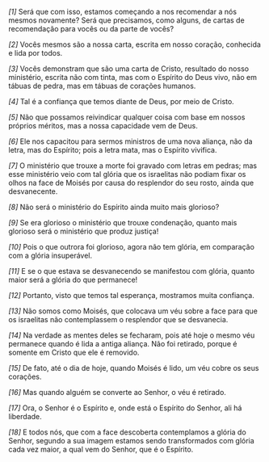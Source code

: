 *[1]* Será que com isso, estamos começando a nos recomendar a nós mesmos novamente? Será que precisamos, como alguns, de cartas de recomendação para vocês ou da parte de vocês?

*[2]* Vocês mesmos são a nossa carta, escrita em nosso coração, conhecida e lida por todos.

*[3]* Vocês demonstram que são uma carta de Cristo, resultado do nosso ministério, escrita não com tinta, mas com o Espírito do Deus vivo, não em tábuas de pedra, mas em tábuas de corações humanos.

*[4]* Tal é a confiança que temos diante de Deus, por meio de Cristo.

*[5]* Não que possamos reivindicar qualquer coisa com base em nossos próprios méritos, mas a nossa capacidade vem de Deus.

*[6]* Ele nos capacitou para sermos ministros de uma nova aliança, não da letra, mas do Espírito; pois a letra mata, mas o Espírito vivifica.

*[7]* O ministério que trouxe a morte foi gravado com letras em pedras; mas esse ministério veio com tal glória que os israelitas não podiam fixar os olhos na face de Moisés por causa do resplendor do seu rosto, ainda que desvanecente.

*[8]* Não será o ministério do Espírito ainda muito mais glorioso?

*[9]* Se era glorioso o ministério que trouxe condenação, quanto mais glorioso será o ministério que produz justiça!

*[10]* Pois o que outrora foi glorioso, agora não tem glória, em comparação com a glória insuperável.

*[11]* E se o que estava se desvanecendo se manifestou com glória, quanto maior será a glória do que permanece!

*[12]* Portanto, visto que temos tal esperança, mostramos muita confiança.

*[13]* Não somos como Moisés, que colocava um véu sobre a face para que os israelitas não contemplassem o resplendor que se desvanecia.

*[14]* Na verdade as mentes deles se fecharam, pois até hoje o mesmo véu permanece quando é lida a antiga aliança. Não foi retirado, porque é somente em Cristo que ele é removido.

*[15]* De fato, até o dia de hoje, quando Moisés é lido, um véu cobre os seus corações.

*[16]* Mas quando alguém se converte ao Senhor, o véu é retirado.

*[17]* Ora, o Senhor é o Espírito e, onde está o Espírito do Senhor, ali há liberdade.

*[18]* E todos nós, que com a face descoberta contemplamos a glória do Senhor, segundo a sua imagem estamos sendo transformados com glória cada vez maior, a qual vem do Senhor, que é o Espírito.

